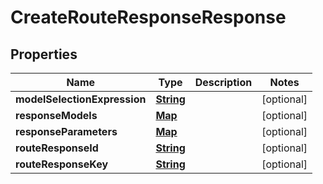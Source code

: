 

# CreateRouteResponseResponse


## Properties

| Name | Type | Description | Notes |
|------------ | ------------- | ------------- | -------------|
|**modelSelectionExpression** | [**String**](String.md) |  |  [optional] |
|**responseModels** | [**Map**](Map.md) |  |  [optional] |
|**responseParameters** | [**Map**](Map.md) |  |  [optional] |
|**routeResponseId** | [**String**](String.md) |  |  [optional] |
|**routeResponseKey** | [**String**](String.md) |  |  [optional] |




